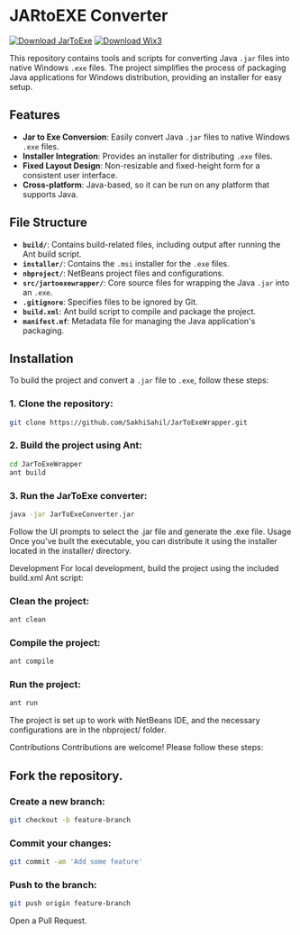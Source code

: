 # JARtoEXE Converter

[![Download JarToExe](https://img.shields.io/badge/Download-JarToExe-blue.svg?style=for-the-badge&logo=windows&logoColor=white)](https://github.com/SakhiSahil/JarToExeWrapper/raw/refs/heads/main/installer/JARtoEXE-1.4.2.msi) [![Download Wix3](https://img.shields.io/badge/Download-Wix3-red.svg?style=for-the-badge&logo=windows&logoColor=white)](https://github.com/wixtoolset/wix3/releases/download/wix3141rtm/wix314.exe)


This repository contains tools and scripts for converting Java `.jar` files into native Windows `.exe` files. The project simplifies the process of packaging Java applications for Windows distribution, providing an installer for easy setup.

## Features

- **Jar to Exe Conversion**: Easily convert Java `.jar` files to native Windows `.exe` files.
- **Installer Integration**: Provides an installer for distributing `.exe` files.
- **Fixed Layout Design**: Non-resizable and fixed-height form for a consistent user interface.
- **Cross-platform**: Java-based, so it can be run on any platform that supports Java.

## File Structure

- **`build/`**: Contains build-related files, including output after running the Ant build script.
- **`installer/`**: Contains the `.msi` installer for the `.exe` files.
- **`nbproject/`**: NetBeans project files and configurations.
- **`src/jartoexewrapper/`**: Core source files for wrapping the Java `.jar` into an `.exe`.
- **`.gitignore`**: Specifies files to be ignored by Git.
- **`build.xml`**: Ant build script to compile and package the project.
- **`manifest.mf`**: Metadata file for managing the Java application's packaging.

## Installation

To build the project and convert a `.jar` file to `.exe`, follow these steps:

### 1. Clone the repository:

```bash
git clone https://github.com/SakhiSahil/JarToExeWrapper.git
```
### 2. Build the project using Ant:

```bash
cd JarToExeWrapper
ant build
```
### 3. Run the JarToExe converter:

```bash
java -jar JarToExeConverter.jar
```
Follow the UI prompts to select the .jar file and generate the .exe file.
Usage
Once you’ve built the executable, you can distribute it using the installer located in the installer/ directory.

Development
For local development, build the project using the included build.xml Ant script:

### Clean the project:

```bash
ant clean
```
### Compile the project:

```bash
ant compile
```
### Run the project:

```bash
ant run
```
The project is set up to work with NetBeans IDE, and the necessary configurations are in the nbproject/ folder.

Contributions
Contributions are welcome! Please follow these steps:

## Fork the repository.
### Create a new branch:

```bash
git checkout -b feature-branch
```
### Commit your changes:

```bash
git commit -am 'Add some feature'
```
### Push to the branch:

```bash
git push origin feature-branch
```
Open a Pull Request.
